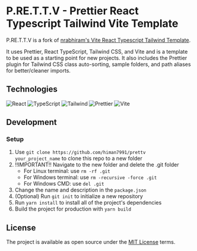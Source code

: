 # P.RE.T.T.V - Prettier React Typescript Tailwind Vite Template

P.RE.T.T.V is a fork of [nrabhiram's Vite React Typescript Tailwind Template](https://github.com/nrabhiram/vite-react-ts-tailwind-template).

It uses Prettier, React TypeScript, Tailwind CSS, and Vite and is a template to be used as a starting point for new projects. It also includes the Prettier plugin for Tailwind CSS class auto-sorting, sample folders, and path aliases for better/cleaner imports.

## Technologies

![React](https://img.shields.io/badge/frontend-react-61DBFB?style=flat&logo=react)
![TypeScript](https://img.shields.io/badge/frontend-ts-blue?style=flat&logo=typescript)
![Tailwind](https://img.shields.io/badge/frontend-tailwind-00C4C4?style=flat&logo=tailwindcss)
![Prettier](https://img.shields.io/badge/formatter-prettier-F8BC45?style=flat&logo=prettier)
![Vite](https://img.shields.io/badge/build-vite-A855F7?style=flat&logo=vite)

## Development

### Setup

1. Use `git clone https://github.com/himan7991/prettv your_project_name` to clone this repo to a new folder
2. ‼️IMPORTANT‼️ Navigate to the new folder and delete the .git folder
    - For Linux terminal: use `rm -rf .git`
    - For Windows terminal: use `rm -recursive -force .git`
    - For Windows CMD: use `del .git`
4. Change the name and description in the `package.json`
5. (Optional) Run `git init` to initialize a new repository  
6. Run `yarn install` to install all of the project's dependencies
7. Build the project for production with `yarn build`

## License

The project is available as open source under the [MIT License](LICENSE) terms.
